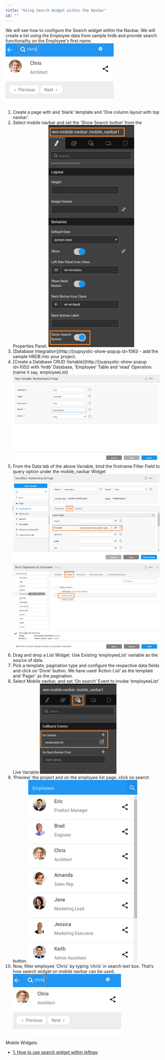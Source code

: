```yaml
---
title: "Using Search Widget within the Navbar"
id: ""
---
```


We will see how to configure the Search widget within the Navbar. We will create a list using the Employee data from sample hrdb and provide search functionality on the Employee's first name. [![navbar_search_run2](/learn/assets/navbar_search_run2.png)](/learn/assets/navbar_search_run2.png)

1. Create a page with and ‘blank’ template and ‘One column layout with top navbar’.
2. Select mobile navbar and set the ‘Show Search button’ from the Properties Panel. [![](/learn/assets/navbar_search_props.png)](/learn/assets/navbar_search_props.png)
3. [Database Integration](http://[supsystic-show-popup id=106]) - add the sample HRDB into your project.
4. [Create a Database CRUD Variable](http://[supsystic-show-popup id=105]) with ‘hrdb’ Database, ‘Employee’ Table and ‘read’ Operation. (name it say, employeeList) [![](/learn/assets/navbar_search_var.png)](/learn/assets/navbar_search_var.png)
5. From the Data tab of the above Variable, bind the firstname Filter Field to query option under the mobile\_navbar Widget [![](/learn/assets/navbar_search_vardata.png)](/learn/assets/navbar_search_vardata.png) [![](/learn/assets/navbar_search_varbind.png)](/learn/assets/navbar_search_varbind.png)
6. Drag and drop a List Widget. Use Existing ‘employeeList’ variable as the source of data.
7. Pick a template, pagination type and configure the respective data fields and click on ‘Done’ button. We have used ‘Action List’ as the template and ‘Pager’ as the pagination.
8. Select Mobile navbar, and set ‘On search’ Event to invoke ‘employeeList’ Live Variable [![](/learn/assets/navbar_search_event.png)](/learn/assets/navbar_search_event.png)
9. ‘Preview’ the project and on the employee list page, click on search button. [![navbar_search_run1](/learn/assets/navbar_search_run1.png)](/learn/assets/navbar_search_run1.png)
10. Now, filter employee ‘Chris’ by typing ‘chris’ in search text box. That’s how search widget on mobile navbar can be used. [![navbar_search_run2](/learn/assets/navbar_search_run2.png)](/learn/assets/navbar_search_run2.png)

Mobile Widgets

- [1\. How to use search widget within leftnav](/learn/how-tos/using-search-widget-within-navbar/)
